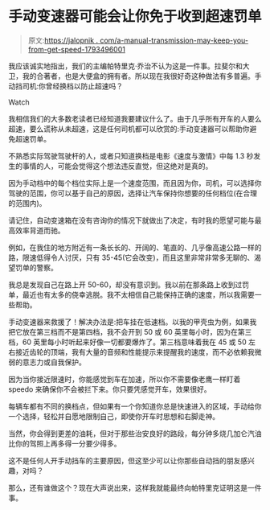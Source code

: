 # 手动变速器可能会让你免于收到超速罚单

> 原文:[https://jalopnik . com/a-manual-transmission-may-keep-you-from-get-speed-1793496001](https://jalopnik.com/a-manual-transmission-might-keep-you-from-getting-speed-1793496001)

我应该诚实地指出，我们的主编帕特里克·乔治不认为这是一件事。拉斐尔和大卫，我的合著者，也是大便盒的拥有者。所以现在我很好奇这种做法有多普遍。手动挡司机:你曾经换档以防止超速吗？

Watch

我相信我们的大多数老读者已经知道我要建议什么了。由于几乎所有开车的人要么超速，要么谎称从未超速，这是任何司机都可以欣赏的:手动变速器可以帮助你避免超速罚单。

不熟悉实际驾驶驾驶杆的人，或者只知道换档是电影《速度与激情》中每 1.3 秒发生的事情的人，可能会觉得这个想法违反直觉，但这绝对是真的。

因为手动档中的每个档位实际上是一个速度范围，而且因为你，司机，可以选择你驾驶的范围，你可以基于自己的原因，选择让汽车保持你想要的任何档位(在合理的范围内)。

请记住，自动变速箱在没有咨询你的情况下就做出了决定，有时我的愿望可能与最高效率背道而驰。

例如，在我住的地方附近有一条长长的、开阔的、笔直的、几乎像高速公路一样的路，限速低得令人讨厌，只有 35-45(它会改变)，而且这里非常非常多无聊的、渴望罚单的警察。

我总是发现自己在路上开 50-60，却没有意识到。我以前在那条路上收到过罚单，最近也有太多的侥幸逃脱。我不太相信自己能保持正确的速度，所以我需要一些帮助。

手动变速器来救援了！解决办法是:把车挂在低速档。以我的甲壳虫为例，如果我把它放在第三档而不是第四档，我不会开到 50 或 60 英里每小时，因为在第三档，60 英里每小时听起来好像一切都要爆炸了。第三档意味着我在 45 或 50 左右接近齿轮的顶端，我有大量的音频和性能提示来提醒我的速度，而不必依赖我微弱的意志力或自我保护。

因为当你接近限速时，你能感觉到车在加速，所以你不需要像老鹰一样盯着 speedo 来确保你不会被拦下来。你只要凭感觉开车，效果很好。

每辆车都有不同的换档点，但如果有一个你知道你总是快速进入的区域，手动给你一个选择，轻松并自愿地限制自己，即使你开车时思想和右脚走神。

当然，你会得到更差的油耗，但对于那些治安良好的路段，每分钟多烧几加仑汽油比你的驾照上再多得一分要少得多。

这不是任何人开手动挡车的主要原因，但这至少可以让你那些自动挡的朋友感兴趣，对吗？

那么，还有谁做这个？现在大声说出来，这样我就能最终向帕特里克证明这是一件事。